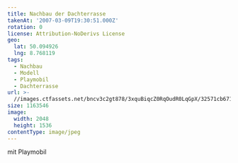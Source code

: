 ```yaml
---
title: Nachbau der Dachterrasse
takenAt: '2007-03-09T19:30:51.000Z'
rotation: 0
license: Attribution-NoDerivs License
geo:
  lat: 50.094926
  lng: 8.768119
tags:
  - Nachbau
  - Modell
  - Playmobil
  - Dachterrasse
url: >-
  //images.ctfassets.net/bncv3c2gt878/3xquBiqcZ0RqOudR0LqGpX/32571cb671cbf3acb8893c2660b5f0b7/nachbau-der-dachterrasse_4505147612_o
size: 1163546
image:
  width: 2048
  height: 1536
contentType: image/jpeg
---
```


mit Playmobil